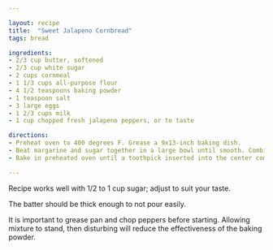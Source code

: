 ```yaml
---

layout: recipe
title:  "Sweet Jalapeno Cornbread"
tags: bread

ingredients:
- 2/3 cup butter, softened
- 2/3 cup white sugar
- 2 cups cornmeal
- 1 1/3 cups all-purpose flour
- 4 1/2 teaspoons baking powder
- 1 teaspoon salt
- 3 large eggs
- 1 2/3 cups milk
- 1 cup chopped fresh jalapeno peppers, or to taste

directions:
- Preheat oven to 400 degrees F. Grease a 9x13-inch baking dish.
- Beat margarine and sugar together in a large bowl until smooth. Combine cornmeal, flour, baking powder, and salt in another bowl. Stir eggs and milk in a third bowl. Pour 1/3 milk mixture and 1/3 flour mixture alternately into margarine mixture; whisk until just mixed. Repeat with remaining ingredients and stir in jalapeno peppers. Spread mixture evenly into prepared baking pan.
- Bake in preheated oven until a toothpick inserted into the center comes out clean, 22 to 26 minutes. Cool in the pan for 10 minutes before slicing.

---
```


Recipe works well with 1/2 to 1 cup sugar; adjust to suit your taste.

The batter should be thick enough to not pour easily.

It is important to grease pan and chop peppers before starting. Allowing mixture to stand, then disturbing will reduce the effectiveness of the baking powder.
